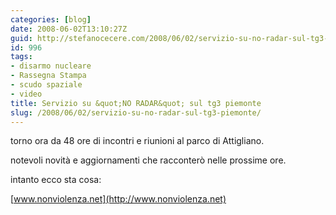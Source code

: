 ```yaml
---
categories: [blog]
date: 2008-06-02T13:10:27Z
guid: http://stefanocecere.com/2008/06/02/servizio-su-no-radar-sul-tg3-piemonte/
id: 996
tags:
- disarmo nucleare
- Rassegna Stampa
- scudo spaziale
- video
title: Servizio su &quot;NO RADAR&quot; sul tg3 piemonte
slug: /2008/06/02/servizio-su-no-radar-sul-tg3-piemonte/
---
```


torno ora da 48 ore di incontri e riunioni al parco di Attigliano.

notevoli novità e aggiornamenti che racconterò nelle prossime ore.

intanto ecco sta cosa:

[www.nonviolenza.net](http://www.nonviolenza.net)